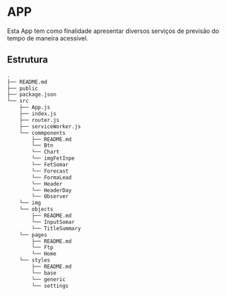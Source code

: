 # APP

Esta App tem como finalidade apresentar diversos serviços de previsão do tempo
de maneira acessível.

## Estrutura

```bash
.
├── README.md
├── public
├── package.json
└── src
    ├── App.js
    ├── index.js
    ├── router.js
    ├── serviceWorker.js
    └── commponents
        ├── README.md
        └── Btn
        └── Chart
        └── imgFetInpe
        └── FetSomar
        └── Forecast
        └── FormaLead
        └── Header
        └── HeaderDay
        └── Observer
    └── img
    └── objects
        ├── README.md
        └── InputSomar
        └── TitleSummary
    └── pages
        ├── README.md
        └── Ftp
        └── Home
    └── styles
        ├── README.md
        └── base
        └── generic
        └── settings
```

